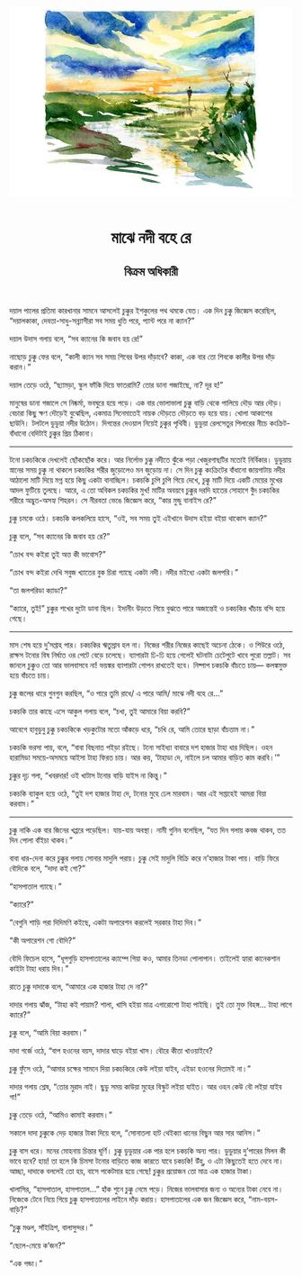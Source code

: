 <div align=center> <img src="../../metadata/images/rabibasariya/মাঝে-নদী-বহে-রে-বিক্রম-অধিকারী.jpg" align="center"></div><br><h1 align=center>মাঝে নদী বহে রে</h1>
<h2 align=center>বিক্রম অধিকারী</h2><br>

দয়াল পালের প্রতিমা কারখানার সামনে আসলেই চুক্কুর ইশকুলের পথ থমকে যেত। এক দিন চুক্কু জিজ্ঞেস করেছিল, “দয়ালকাকা, দেবতা-সাধু-সন্ন্যাসীরা সব সময় ধুতি পরে, প্যান্ট পরে না ক্যান?”

দয়াল উদাস গলায় বলে, “সব ক্যানের কি জবাব হয় রে!”

নাছোড় চুক্কু ফের বলে, “কালী ক্যান সব সময় শিবের উপর দাঁড়াবে? কাকা, এক বার তো শিবকে কালীর উপর দাঁড় করান।”

দয়াল তেড়ে ওঠে, “ছ্যামড়া, স্কুল ফাঁকি দিয়ে ফাতরামি? তোর ডানা গজাইছে, না? দূর হ!”

মানুষের ডানা গজালে সে নিষ্কর্মা, ভবঘুরে হয়ে পড়ে। এক বার ভোলাভালা চুক্কু বাড়ি থেকে পালিয়ে দৌড় আর দৌড়। বেচারা কিছু ক্ষণ দৌড়েই বুঝেছিল, একমাত্র সিনেমাতেই নায়ক দৌড়তে দৌড়তে বড় হয়ে যায়। খোলা আকাশের ছাউনি। টলটলে ডুডুয়া নদীর উঠোন। দিগন্তের দেওয়াল নিয়েই চুক্কুর পৃথিবী। ডুডুয়া রেলসেতুর পিলারের নীচে কংক্রিট-বাঁধানো বেদিটাই চুক্কুর প্রিয় ঠিকানা।

*****

টনো চকচকিকে দেখলেই ছোঁকছোঁক করে। আর নির্লোভ চুক্কু নদীতে ঝুঁকে পড়া খেজুরগাছটির মতোই নির্বিকার। ডুডুয়ায় স্নানের সময় চুক্কু না থাকলে চকচকির শরীর জুড়োলেও মন জুড়োয় না। সে দিন চুক্কু কংক্রিটের বাঁধানো জায়গাটায় নদীর আঠালো মাটি দিয়ে মগ্ন হয়ে কিছু একটা বানাচ্ছিল। চকচকি চুপি চুপি গিয়ে দেখে, চুক্কু মাটি দিয়ে একটি মেয়ের মুখের আদল ফুটিয়ে তুলছে। আরে, এ তো অবিকল চকচকির মুখ! মাটির অবয়বে চুক্কুর দরদি হাতের সোহাগে বুঁদ চকচকির শরীরে অদ্ভুত-অসহ্য শিহরন। সে নীরবতা ভেঙে জিজ্ঞেস করে, “কার মুন্ডু বানাইস রে?”

চুক্কু চমকে ওঠে। চকচকি কলকলিয়ে হাসে, “ওই, সব সময় তুই এইখানে উদাস হইয়া বইয়া থাকোস ক্যান?”

চুক্কু বলে, “সব ক্যানের কি জবাব হয় রে?”

“চোখ বন্দ কইরা তুই অত্ত কী ভাবোস?”

“চোখ বন্দ কইরা দেখি সবুজ খ্যাতের বুক চিরা গ্যাছে একটা নদী। নদীর মইধ্যে একটা জলপরি।”

“তা জলপরিডা ক্যাডা?”

“ক্যারে, তুই!” চুক্কুর শখের দুটো ডানা ছিল। ইদানীং উড়তে গিয়ে বুঝতে পারে অজান্তেই ও চকচকির খাঁচায় বন্দি হয়ে গেছে।

*****

মাস শেষ হয়ে দু’সপ্তাহ পার। চকচকির ঋতুস্রাব হল না। নিজের শরীর নিজের কাছেই অচেনা ঠেকে। ও শিউরে ওঠে, রাক্ষস টনোর বিষ নির্ঘাত ওর পেটে বেড়ে চলেছে। ব্যাপারটা ঢি-ঢি হয়ে গেলেই ঘটনাটা চেটেপুটে খাবে পুরো তল্লাট। সব জানলে চুক্কুও তো আর ভালবাসবে না! ভয়ঙ্কর ব্যাপারটা গোপন রাখতেই হবে। নিষ্পাপ চকচকি বাঁচতে চায়— কলঙ্কমুক্ত হয়ে বাঁচতে চায়।

চুক্কু জলের ধারে গুনগুন করছিল, “ও পারে তুমি রাধে/ এ পারে আমি/ মাঝে নদী বহে রে...”

চকচকি তার কাছে এসে আকুল গলায় বলে, “চখা, তুই আমারে বিয়া করবি?”

আবেগে হাবুডুবু চুক্কু চকচকিকে খড়কুটোর মতো আঁকড়ে ধরে, “চখি রে, আমি তোরে ছাড়া বাঁচতাম না।”

চকচকি ভরসা পায়, বলে, “বাবা বিছনাত পইড়া রইছে। টনো সাইধ্যা বাবারে দশ হাজার টাহা ধার দিছিল। ওহন হারামিডা সময়ে-অসময়ে আইসা টাহা ফিরত চায়। আর কয়, ‘টাহাডা দে, নাইলে চল আমার বাড়িত কাম করবি।’”

চুক্কুর দৃঢ় গলা, “খবরদার! ওই খাটাস টনোর বাড়ি যাইস না কিন্তু।”

চকচকি ব্যাকুল হয়ে ওঠে, “তুই দশ হাজার টাহা দে, টনোর মুহে ঢেল মারবাম। আর এই সপ্তাহেই আমরা বিয়া করবাম।”

*****

চুক্কু নাকি এক বার জিনের খপ্পরে পড়েছিল। যায়-যায় অবস্থা। নামী গুনিন বলেছিল, “যত দিন গলায় কবজ থাকব, তত দিন পোলা বাঁইচা থাকব।”

বাবা ধার-দেনা করে চুক্কুর গলায় সোনার মাদুলি পরায়। চুক্কু সেই মাদুলি বিক্রি করে ন’হাজার টাকা পায়। বাড়ি ফিরে বৌদিকে বলে, “দাদা কই গো?”

“হাসপাতাল গ্যাছে।”

“ক্যারে?”

“বেগুনি শাড়ি পরা দিদিমণি কইছে, একটা অপারেশন করলেই সরকার টাহা দিব।”

“কী অপারেশন গো বৌদি?”

বৌদি ফিচেল হাসে, “ধূপগুড়ি হাসপাতালের ক্যাম্পে গিয়া কও, আমার তিনডা পোলাপান। তাইলেই হ্যারা কানেকশান কাইটা টাহা ধরায় দিব।”

রাতে চুক্কু দাদাকে বলে, “আমারে এক হাজার টাহা দে না?”

দাদার গলায় ঝাঁজ, “টাহা কই পায়াম? শালা, খাসি হইয়া মাত্র এগারোশো টাহা পাইছি। তুই তো মুক্ত বিহঙ্গ... টাহা লাগে ক্যারে?”

চুক্কু বলে, “আমি বিয়া করবাম।”

দাদা গর্জে ওঠে, “বাপ হওনের বয়স, দাদার ঘাড়ে বইয়া খাস। বৌরে কীতা খাওয়াইবে?

চুক্কু ফুঁসে ওঠে, “আমার চক্ষের সামনে দিয়া চকচকিরে কেউ লইয়া যাইব, এইডা হওনের দিতামই না।”

দাদার গলায় শ্লেষ, “তোর মুরাদ নাই। ছুডু সময় কাউয়া মুহের বিস্কুট লইয়া যাইত। আর ওহন কেউ বৌ লইয়া যাইব গা!”

চুক্কু তেড়ে ওঠে, “আমিও কামাই করবাম।”

সকালে দাদা চুক্কুকে দেড় হাজার টাকা দিয়ে বলে, “সোনাতলা হাট থেইক্যা ধানের বিছুন আর সার আনিস।”

চুক্কু বাস ধরে। মনের মোহনায় চিন্তার ঘূর্ণি। চুক্কু ডুডুয়ার এক পার হলে চকচকি অন্য পার। ডুডুয়ার দু’পারের মিলন কী ভাবে হবে? হায়! তা হলে কি চিমসা টনোর বাড়িতে কাজ কারতে যাবে চকচকি! উঁহু, ও এটা কিছুতেই হতে দেবে না। আচ্ছা, দাদাকে বললেই তো হয়, বাসে পকেটমার হয়ে গেছে! চুক্কুর প্রয়োজন তো মাত্র এক হাজার টাকা।

খালাসির, “হাসপাতাল, হাসপাতাল...” হাঁক শুনে চুক্কু নেমে পড়ে। নিজের ভালবাসার জন্য ও অন্যের টাকা নেবে না। নিজেকে টেনে নিয়ে গিয়ে চুক্কু হাসপাতালের লাইনে দাঁড় করায়। হাসপাতালের এক জন জিজ্ঞেস করে, “নাম-বয়স-বাড়ি?”

“চুক্কু মণ্ডল, সাঁইত্রিশ, বালাসুন্দর।”

“ছেলে-মেয়ে ক’জন?”

“এক গন্ডা।”


